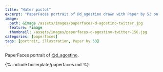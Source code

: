 ```yaml
---
title: "Water pistol"
excerpt: "PaperFaces portrait of @d_agostino drawn with Paper by 53 on an iPad."
image: 
  path: &image /assets/images/paperfaces-d-agostino-twitter.jpg 
  feature: *image
  thumbnail: /assets/images/paperfaces-d-agostino-twitter-150.jpg
categories: [paperfaces]
tags: [portrait, illustration, Paper by 53]
---
```


PaperFaces portrait of [@d_agostino](https://twitter.com/d_agostino).

{% include boilerplate/paperfaces.md %}
